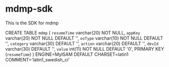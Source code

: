 mdmp-sdk
========

This is the SDK for mdmp


CREATE TABLE `mdmp` (
  `resumeTime` varchar(20) NOT NULL,
  `appKey` varchar(20) NOT NULL DEFAULT '',
  `osType` varchar(10) NOT NULL DEFAULT '',
  `category` varchar(30) DEFAULT '',
  `action` varchar(20) DEFAULT '',
  `devId` varchar(30) DEFAULT '',
  `value` int(11) NOT NULL DEFAULT '0',
  PRIMARY KEY (`resumeTime`)
) ENGINE=MyISAM DEFAULT CHARSET=latin1 COMMENT='latin1_swedish_ci'
